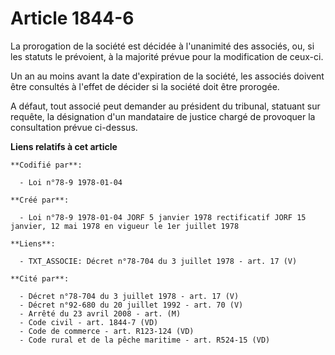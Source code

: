 # Article 1844-6

La prorogation de la société est décidée à l'unanimité des associés, ou, si les statuts le prévoient, à la majorité prévue
pour la modification de ceux-ci.

Un an au moins avant la date d'expiration de la société, les associés doivent être consultés à l'effet de décider si la
société doit être prorogée.

A défaut, tout associé peut demander  au président du tribunal, statuant sur requête, la désignation d'un mandataire de
justice chargé de provoquer la consultation prévue ci-dessus.

**Liens relatifs à cet article**

	**Codifié par**:

	  - Loi n°78-9 1978-01-04

	**Créé par**:

	  - Loi n°78-9 1978-01-04 JORF 5 janvier 1978 rectificatif JORF 15 janvier, 12 mai 1978 en vigueur le 1er juillet 1978

	**Liens**:

	  - TXT_ASSOCIE: Décret n°78-704 du 3 juillet 1978 - art. 17 (V)

	**Cité par**:

	  - Décret n°78-704 du 3 juillet 1978 - art. 17 (V)
	  - Décret n°92-680 du 20 juillet 1992 - art. 70 (V)
	  - Arrêté du 23 avril 2008 - art. (M)
	  - Code civil - art. 1844-7 (VD)
	  - Code de commerce - art. R123-124 (VD)
	  - Code rural et de la pêche maritime - art. R524-15 (VD)
